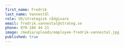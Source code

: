```yaml
---
first_name: Fredrik
last_name: Vannestål
role: VD/strategisk rådgivare
email: fredrik.vannestal@strateg.se
phone: 070-184 44 21
image: /media/uploads/employee-fredrik-vannestal.jpg
published: true
---
```

